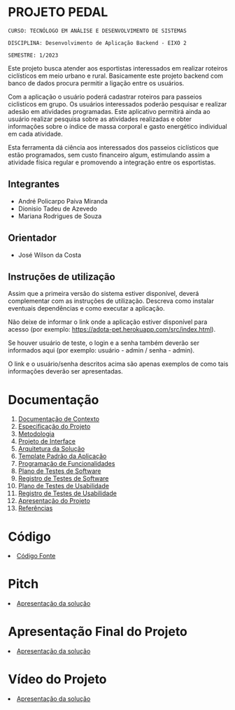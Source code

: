 # PROJETO PEDAL

`CURSO: TECNÓLOGO EM ANÁLISE E DESENVOLVIMENTO DE SISTEMAS`

`DISCIPLINA: Desenvolvimento de Aplicação Backend - EIXO 2`

`SEMESTRE: 1/2023`

Este projeto busca atender aos esportistas interessados em realizar roteiros ciclísticos em meio urbano e rural. Basicamente este projeto backend com banco de dados procura permitir a ligação entre os usuários.

Com a aplicação o usuário poderá cadastrar roteiros para passeios ciclisticos em grupo. Os usuários interessados poderão pesquisar e realizar adesão em atividades programadas. Este aplicativo permitirá ainda ao usuário realizar pesquisa sobre as atividades realizadas e obter informações sobre o índice de massa corporal e gasto energético individual em cada atividade.

Esta ferramenta dá ciência aos interessados dos passeios ciclísticos que estão programados, sem custo financeiro algum, estimulando assim a atividade física regular e promovendo a integração entre os esportistas.  


## Integrantes

* André Policarpo Paiva Miranda
* Dionisio Tadeu de Azevedo
* Mariana Rodrigues de Souza


## Orientador

* José Wilson da Costa

## Instruções de utilização

Assim que a primeira versão do sistema estiver disponível, deverá complementar com as instruções de utilização. Descreva como instalar eventuais dependências e como executar a aplicação.

Não deixe de informar o link onde a aplicação estiver disponível para acesso (por exemplo: https://adota-pet.herokuapp.com/src/index.html).

Se houver usuário de teste, o login e a senha também deverão ser informados aqui (por exemplo: usuário - admin / senha - admin).

O link e o usuário/senha descritos acima são apenas exemplos de como tais informações deverão ser apresentadas.

# Documentação

<ol>
<li><a href="docs/01-Documentação de Contexto.md"> Documentação de Contexto</a></li>
<li><a href="docs/02-Especificação do Projeto.md"> Especificação do Projeto</a></li>
<li><a href="docs/03-Metodologia.md"> Metodologia</a></li>
<li><a href="docs/04-Projeto de Interface.md"> Projeto de Interface</a></li>
<li><a href="docs/05-Arquitetura da Solução.md"> Arquitetura da Solução</a></li>
<li><a href="docs/06-Template Padrão da Aplicação.md"> Template Padrão da Aplicação</a></li>
<li><a href="docs/07-Programação de Funcionalidades.md"> Programação de Funcionalidades</a></li>
<li><a href="docs/08-Plano de Testes de Software.md"> Plano de Testes de Software</a></li>
<li><a href="docs/09-Registro de Testes de Software.md"> Registro de Testes de Software</a></li>
<li><a href="docs/10-Plano de Testes de Usabilidade.md"> Plano de Testes de Usabilidade</a></li>
<li><a href="docs/11-Registro de Testes de Usabilidade.md"> Registro de Testes de Usabilidade</a></li>
<li><a href="docs/12-Apresentação do Projeto.md"> Apresentação do Projeto</a></li>
<li><a href="docs/13-Referências.md"> Referências</a></li>
</ol>

# Código

<li><a href="src/README.md"> Código Fonte</a></li>

# Pitch

<li><a href="presentation/README.md"> Apresentação da solução</a></li>

# Apresentação Final do Projeto

<li><a href="presentation/README.md"> Apresentação da solução</a></li>

# Vídeo do Projeto

<li><a href="presentation/README.md"> Apresentação da solução</a></li>


